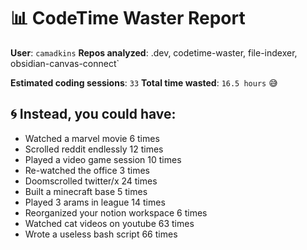 # 📊 CodeTime Waster Report

**User**: `camadkins`
**Repos analyzed**: .dev, codetime-waster, file-indexer, obsidian-canvas-connect`

**Estimated coding sessions**: `33`
**Total time wasted**: `16.5 hours` 😅

## 🌀 Instead, you could have:

- Watched a marvel movie 6 times
- Scrolled reddit endlessly 12 times
- Played a video game session 10 times
- Re-watched the office 3 times
- Doomscrolled twitter/x 24 times
- Built a minecraft base 5 times
- Played 3 arams in league 14 times
- Reorganized your notion workspace 6 times
- Watched cat videos on youtube 63 times
- Wrote a useless bash script 66 times
